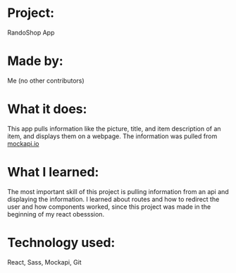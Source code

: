 # Project:
RandoShop App
# Made by:
Me (no other contributors)
# What it does:
This app pulls information like the picture, title, and item description of an item, and displays them on a webpage. The information was pulled from [mockapi.io](https://www.mockapi.io)
# What I learned:
The most important skill of this project is pulling information from an api and displaying the information. I learned about routes and how to redirect the user and how components worked, since this project was made in the beginning of my react obesssion.
# Technology used:
React, Sass, Mockapi, Git
